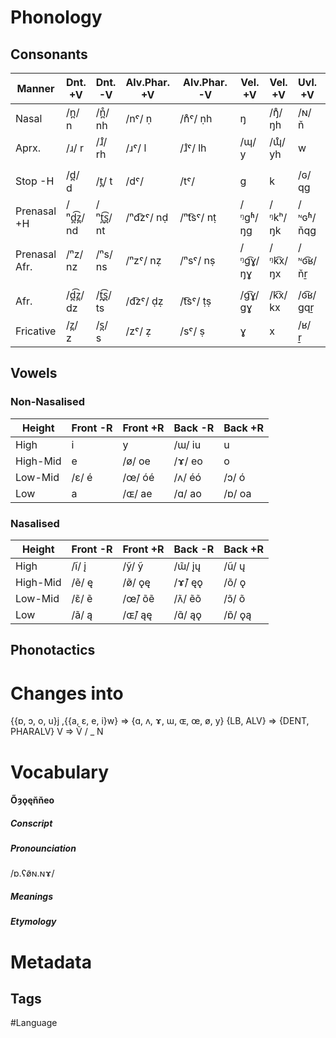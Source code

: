 # Phonology
## Consonants
|Manner     |Dnt. +V|Dnt. -V|Alv.Phar. +V|Alv.Phar.-V|Vel. +V|Vel. +V|Uvl. +V|Uvl. -V|Glot.|
|--|--|--|--|--|--|--|--|--|--|
| Nasal     | /n̪/ n |/n̪̊/ nh| /nˤ/ ṇ |/n̊ˤ/ ṇh| ŋ |/ŋ̊/ ŋh| /ɴ/ ň| /ɴ̊/ ňh|
| Aprx.     | /ɹ/ r | /ɹ̊/ rh | /ɹˤ/ l | /ɹ̊ˤ/ lh | /ɰ/ y| /ɰ̊/ yh| w | /ʍ/ wh|
| ||
| Stop -H   | /d̪/ d | /t̪/ t | /dˤ/ | /tˤ/ | g | k | /ɢ/ qg| q| |
| Prenasal +H   | /ⁿd̪͡z̪/ nd| /ⁿt̪͡s̪/ nt| /ⁿd͡zˤ/ nḍ| /ⁿt͡sˤ/ nṭ| /ᵑgʱ/ ŋg| /ᵑkʰ/ ŋk| /ᶰɢʱ/ ňqg| /ᶰqʰ/ ňq|
| Prenasal Afr.  | /ⁿz/ nz| /ⁿs/ ns| /ⁿzˤ/ nẓ| /ⁿsˤ/ nṣ| /ᵑg͡ɣ/ ŋɣ| /ᵑk͡x/ ŋx| /ᶰɢ͡ʁ/ ňṟ| /ᶰq͡χ/ ňx̱|
| ||
| Afr.      | /d̪͡z̪/ dz| /t̪͡s̪/ ts| /d͡zˤ/ ḍẓ| /t͡sˤ/ ṭṣ| /g͡ɣ/ gɣ| /k͡x/ kx| /ɢ͡ʁ/ gqṟ| /q͡χ/ qx̱|
| Fricative | /z̪/ z| /s̪/ s| /zˤ/ ẓ | /sˤ/ ṣ| ɣ | x | /ʁ/ ṟ| /χ/ x̱| /ʕ/ ȝ |
## Vowels
### Non-Nasalised
| Height | Front -R | Front +R | Back -R | Back +R |
| --- | --- | --- | --- | --- |
| High | i | y | /ɯ/ iu | u |
| High-Mid | e | /ø/ oe | /ɤ/ eo | o |
| Low-Mid | /ɛ/ é | /œ/ óé | /ʌ/ éó | /ɔ/ ó |
| Low | a | /ɶ/ ae | /ɑ/ ao | /ɒ/ oa |
### Nasalised
| Height | Front -R | Front +R | Back -R | Back +R |
| --- | --- | --- | --- | --- |
| High | /ĩ/ į | /ỹ/ ỹ | /ɯ̃/ įų | /ũ/ ų |
| High-Mid | /ẽ/ ę | /ø̃/ ǫę | /ɤ̃/ ęǫ | /õ/ ǫ |
| Low-Mid | /ɛ̃/ ẽ | /œ̃/ õẽ | /ʌ̃/ ẽõ | /ɔ̃/ õ |
| Low | /ã/ ą | /ɶ̃/ ąę | /ɑ̃/ ąǫ | /ɒ̃/ ǫą |
## Phonotactics
# Changes into
{{ɒ, ɔ, o, u}j ,{{a, ɛ, e, i}w} => {ɑ, ʌ, ɤ, ɯ, ɶ, œ, ø, y}
{LB, ALV} => {DENT, PHARALV}
V => Ṽ / _ N
# Vocabulary
#### Őȝǫęňňeo
##### Conscript
##### Pronounciation
/ɒ.ʕø̃ɴ.ɴɤ/
##### Meanings
##### Etymology
# Metadata
## Tags
#Language 